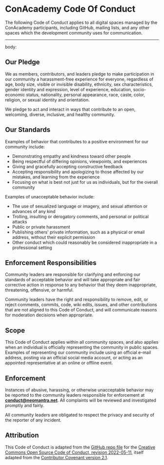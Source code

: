 # ConAcademy Code Of Conduct

The following Code of Conduct applies to all digital spaces managed by the ConAcademy participants, including GitHub, mailing lists, and any other spaces which the development community uses for communication.

---
body:

## Our Pledge

We as members, contributors, and leaders pledge to make participation in our
community a harassment-free experience for everyone, regardless of age, body
size, visible or invisible disability, ethnicity, sex characteristics, gender
identity and expression, level of experience, education, socio-economic status,
nationality, personal appearance, race, caste, color, religion, or sexual
identity and orientation.

We pledge to act and interact in ways that contribute to an open, welcoming,
diverse, inclusive, and healthy community.

## Our Standards

Examples of behavior that contributes to a positive environment for our
community include:

* Demonstrating empathy and kindness toward other people
* Being respectful of differing opinions, viewpoints, and experiences
* Giving and gracefully accepting constructive feedback
* Accepting responsibility and apologizing to those affected by our mistakes,
  and learning from the experience
* Focusing on what is best not just for us as individuals, but for the overall
  community

Examples of unacceptable behavior include:

* The use of sexualized language or imagery, and sexual attention or advances of
  any kind
* Trolling, insulting or derogatory comments, and personal or political attacks
* Public or private harassment
* Publishing others' private information, such as a physical or email address,
  without their explicit permission
* Other conduct which could reasonably be considered inappropriate in a
  professional setting

## Enforcement Responsibilities

Community leaders are responsible for clarifying and enforcing our standards of
acceptable behavior and will take appropriate and fair corrective action in
response to any behavior that they deem inappropriate, threatening, offensive,
or harmful.

Community leaders have the right and responsibility to remove, edit, or reject
comments, commits, code, wiki edits, issues, and other contributions that are
not aligned to this Code of Conduct, and will communicate reasons for moderation
decisions when appropriate.

## Scope

This Code of Conduct applies within all community spaces, and also applies when
an individual is officially representing the community in public spaces.
Examples of representing our community include using an official e-mail address,
posting via an official social media account, or acting as an appointed
representative at an online or offline event.

## Enforcement

Instances of abusive, harassing, or otherwise unacceptable behavior may be
reported to the community leaders responsible for enforcement at
**[conduct@neomantra.net](mailto:conduct@neomantra.net)**.
All complaints will be reviewed and investigated promptly and fairly.

All community leaders are obligated to respect the privacy and security of the
reporter of any incident.


## Attribution

This Code of Conduct is adapted from the [GitHub repo file](https://github.com/creativecommons/creativecommons.github.io-source/blob/930cf77317f274e380f283bd0e3cd9698ff2a45c/content/community/code-of-conduct/contents.lr) for the [Creative Commons Open Source Code of Conduct, revision 2022-05-11](https://opensource.creativecommons.org/community/code-of-conduct/), itself adapted from the [Contributor Covenant version 2.1](https://www.contributor-covenant.org/version/2/1/code_of_conduct.html).
